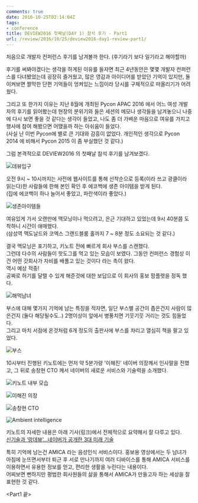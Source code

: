 ```yaml
---
comments: true
date: 2016-10-25T02:14:04Z
tags:
- conference
title: DEVIEW2016 첫째날(DAY 1) 참석 후기 - Part1
url: /review/2016/10/25/deview2016-day1-review-part1/
---
```


처음으로 개발자 컨퍼런스 후기를 남겨볼까 한다. (후기라기 보다 일기라고 해야할까)  

후기를 써봐야겠다는 생각을 하게된 이유를 들자면 최근 4년동안은 몇몇 개발자 컨퍼런스를 다녀봤었는데 굉장히 즐거웠고, 많은 영감과 아이디어를 받았던 기억이 있지만, 돌이켜보면 짤막한 단편 기억들이 엉켜있는 느낌이라 당시를 구체적으로 떠올리기가 어려웠다.  

그리고 또 한가지 이유는 지난 8월에 개최된 Pycon APAC 2016 에서 어느 여성 개발자의 후기를 읽어봤는데 현장의 분위기와 들은 세션의 메모나 생각들을 남겨놓으니 나중에 다시 보면 좋을 것 같다는 생각이 들었고, 나도 좀 더 가벼운 마음으로 여유를 가지고 행사에 참여 해봤으면 어땠을까 하는 아쉬움이 들었다.  
(사실 난 이번 Pycon에 별로 큰 기대와 감흥이 없었다. 개인적인 생각으로 Pycon 2014 에 비해서 Pycon 2015 이 좀 부실했던 것 같다.)  

그럼 본격적으로 DEVIEW2016 의 첫째날 참석 후기를 남겨보겠다.  

![데뷰입구](/images/deview2016/IMG_5982.jpg)

오전 9시 ~ 10시까지는 사전에 웹사이트를 통해 선착순으로 등록(이라 쓰고 광클이라 읽는다)한 사람들에 한해 본인 확인 후 에코백에 생존 아이템을 받게 된다.  
(집에 에코백이 하나 늘어서 좋았고, 파란색이라 좋았다.)  

![생존아이템들](/images/deview2016/IMG_5987.jpg)

여유있게 가서 오랜만에 맥모닝이나 먹으려고, 은근 기대하고 있었는데 9시 40분쯤 도착하니 시간이 애매했다.  
(삼성역 맥도날드와 코엑스 그랜드블룸 홀까지 7 ~ 8분 정도 소요되는 것 같다.)  

결국 맥모닝은 포기하고, 키노트 전에 빠르게 회사 부스를 스캔했다.  
그런데 다수의 사람들이 핫도그를 먹고 있는 모습이 보였다. 그동안 컨퍼런스 경험상 이건 어떤 갓회사가 자비를 배풀고 있는 것이다 라는 촉이 왔다.  
역시 예상 적중!  
공짜로 허기를 달랠 수 있게 해준것에 대한 보답으로 이 회사의 홍보 팜플렛을 정독 했다.  

![해먹남녀](/images/deview2016/IMG_5984.jpg)

부스에 대해 몇가지 기억에 남는 특징을 적자면, 일단 부스별 공간이 좁은건지 사람이 많은건지 (둘다 해당될수도..) 2명이상이 앞에서 병풍치면 기웃기웃 거리는 것도 힘들었다.  
그리고 마치 서점에 온것처럼 6개 정도의 출판사에 부스를 차리고 열심히 책을 팔고 있었다.  

![부스](/images/deview2016/IMG_5985.jpg)

10시부터 진행된 키노트에는 먼저 약 5분가량 '이해진' 네이버 의장께서 인사말을 전했고, 그 뒤로 송창현 CTO 께서 네이버의 새로운 서비스와 기술력을 소개했다.  

![키노트 내부 모습](/images/deview2016/IMG_5986.jpg)

![이해진 의장](/images/deview2016/IMG_5989.jpg)

![송창현 CTO](/images/deview2016/IMG_5992.jpg)

![Ambient intelligence](/images/deview2016/IMG_5996.jpg)

키노트의 자세한 내용은 아래 기사(링크)에서 전체적으로 요약해서 잘 다루고 있다.  
[신기술과 ‘랑데뷰’…네이버가 공개한 3대 미래 기술](https://www.bloter.net/archives/266182)  

특히 기억에 남는건 AMICA 라는 음성인식 서비스이다. 홍보용 영상에서는 두 남녀가 아침에 눈뜨면서부터 퇴근 후 서로 만나기까지 여러 디바이스를 통해 AMICA 서비스를 이용하면서 유용한 정보를 얻고, 편리한 생활을 누린다는 내용이다.  
어찌보면 뻔하지만 평범한 회사원들의 삶을 통해서 AMICA가 만들고자 하는 세상을 잘 표현한 것 같다.  

<Part1 끝>
